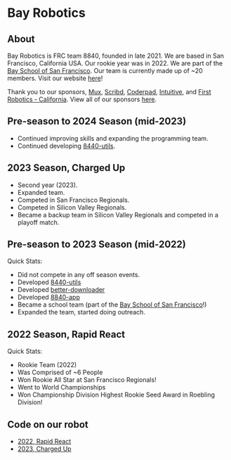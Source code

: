 # Bay Robotics

## About

Bay Robotics is FRC team 8840, founded in late 2021. We are based in San Francisco, California USA. Our rookie year was in 2022. We are part of the [Bay School of San Francisco](https://bayschoolsf.org). Our team is currently made up of ~20 members. Visit our website [here](https://team8840.org/)!  

Thank you to our sponsors, [Mux](https://www.mux.com/), [Scribd](https://www.scribd.com/), [Coderpad](https://coderpad.io/), [Intuitive](https://www.intuitive.com/), and [First Robotics - California](https://cafirst.org/). View all of our sponsors [here](https://www.team8840.org/sponsors).

## Pre-season to 2024 Season (mid-2023)

- Continued improving skills and expanding the programming team.
- Continued developing [8440-utils](https://github.com/frc8840/8840-utils).

## 2023 Season, Charged Up

- Second year (2023).
- Expanded team.
- Competed in San Francisco Regionals.
- Competed in Silicon Valley Regionals.
- Became a backup team in Silicon Valley Regionals and competed in a playoff match.

## Pre-season to 2023 Season (mid-2022)

Quick Stats:
- Did not compete in any off season events.
- Developed [8440-utils](https://github.com/frc8840/8840-utils)
- Developed [better-downloader](https://github.com/frc8840/better-downloader)
- Developed [8840-app](https://github.com/frc8840/8840-app)
- Became a school team (part of the [Bay School of San Francisco](https://bayschoolsf.org)!)
- Expanded the team, started doing outreach.

## 2022 Season, Rapid React

Quick Stats:
- Rookie Team (2022)
- Was Comprised of ~6 People
- Won Rookie All Star at San Francisco Regionals!
- Went to World Championships
- Won Championship Division Highest Rookie Seed Award in Roebling Division!

## Code on our robot
- [2022, Rapid React](https://github.com/frc8840/2022-Season)
- [2023, Charged Up](https://github.com/frc8840/2023-Season)
